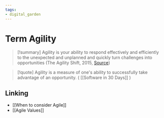 ```yaml
---
tags: 
- digital_garden
---
```

# Term Agility

> [!summary]
>Agility is your ability to respond effectively and efficiently to the unexpected and unplanned and quickly turn challenges into opportunities (The Agility Shift, 2015, [Source](https://pamela-meyer.com/agile-101-part-1-of-3-agile-vs-agility/))

> [!quote]
> Agility is a measure of one's ability to successfully take advantage of an opportunity. ( [[Software in 30 Days]] )



## Linking
+ [[When to consider Agile]]
+ [[Agile Values]]